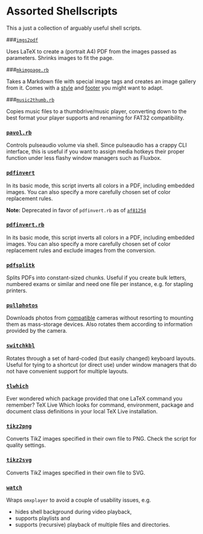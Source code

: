 Assorted Shellscripts
=======

This a just a collection of arguably useful shell scripts.

###[`imgs2pdf`](https://github.com/akerbos/scripts/blob/master/imgs2pdf)

Uses LaTeX to create a (portrait A4) PDF from the images passed as parameters.
Shrinks images to fit the page.

###[`mkimgpage.rb`](https://github.com/akerbos/scripts/blob/master/mkimgpage.rb)

Takes a Markdown file with special image tags and creates an image gallery from it.
Comes with a [style](https://github.com/akerbos/scripts/blob/master/mkimgpage.css) and [footer](https://github.com/akerbos/scripts/blob/master/mkimgpage_footer.html) you might want to adapt.

###[`music2thumb.rb`](https://github.com/akerbos/scripts/blob/master/music2thumb.rb)

Copies music files to a thumbdrive/music player, converting down to
the best format your player supports and renaming for FAT32 compatibility.

### [`pavol.rb`](https://github.com/akerbos/scripts/blob/master/pavol.rb)

Controls pulseaudio volume via shell. Since pulseaudio has a crappy CLI interface, this is useful
if you want to assign media hotkeys their proper function under less flashy window managers such as Fluxbox.

### [`pdfinvert`](https://github.com/akerbos/scripts/blob/master/pdfinvert)

In its basic mode, this script inverts all colors in a PDF, including embedded images.
You can also specify a more carefully chosen set of color replacement rules.

**Note:** Deprecated in favor of `pdfinvert.rb` as of [`af81254`](https://github.com/akerbos/scripts/commit/af81254a4d31690a5dd13355109d3934aa17bac7)

### [`pdfinvert.rb`](https://github.com/akerbos/scripts/blob/master/pdfinvert.rb)

In its basic mode, this script inverts all colors in a PDF, including embedded images.
You can also specify a more carefully chosen set of color replacement rules and exclude images from the conversion.

### [`pdfsplitk`](https://github.com/akerbos/scripts/blob/master/pdfsplitk)

Splits PDFs into constant-sized chunks. Useful if you create bulk letters, numbered exams or similar and need one
file per instance, e.g. for stapling printers.

### [`pullphotos`](https://github.com/akerbos/scripts/blob/master/pullphotos)

Downloads photos from [compatible](http://www.gphoto.org/doc/manual/FAQ.html#FAQ-camera-support) cameras without
resorting to mounting them as mass-storage devices. Also rotates them according to information provided by the camera.

### [`switchkbl`](https://github.com/akerbos/scripts/blob/master/switchkbl)

Rotates through a set of hard-coded  (but easily changed) keyboard layouts. Useful for tying to a shortcut (or direct use)
under window managers that do not have convenient support for multiple layouts.

### [`tlwhich`](https://github.com/akerbos/scripts/blob/master/tlwhich)

Ever wondered which package provided that one LaTeX command you remember?
TeX Live Which looks for command, environment, package and document class definitions 
in your local TeX Live installation.

### [`tikz2png`](https://github.com/akerbos/scripts/blob/master/tikz2png)

Converts TikZ images specified in their own file to PNG. Check the script for quality settings.

### [`tikz2svg`](https://github.com/akerbos/scripts/blob/master/tikz2svg)

Converts TikZ images specified in their own file to SVG.

### [`watch`](https://github.com/akerbos/scripts/blob/master/watch)

Wraps `omxplayer` to avoid a couple of usability issues, e.g.

 * hides shell background during video playback,
 * supports playlists and
 * supports (recursive) playback of multiple files and directories.
